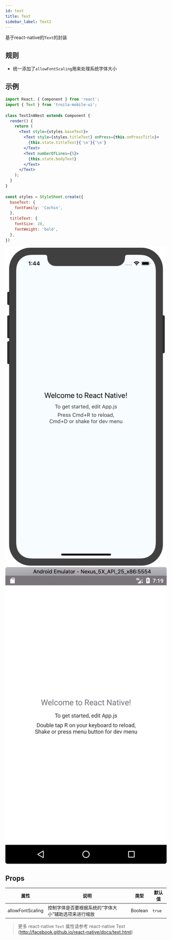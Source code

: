 ```yaml
---
id: text
title: Text
sidebar_label: Text2
---
```


基于react-native的`Text`的封装


## 规则
- 统一添加了`allowFontScaling`用来处理系统字体大小

## 示例

```jsx
import React, { Component } from 'react';
import { Text } from 'troila-mobile-ui';

class TextInANest extends Component {
  render() {
    return (
      <Text style={styles.baseText}>
        <Text style={styles.titleText} onPress={this.onPressTitle}>
          {this.state.titleText}{'\n'}{'\n'}
        </Text>
        <Text numberOfLines={5}>
          {this.state.bodyText}
        </Text>
      </Text>
    );
  }
}

const styles = StyleSheet.create({
  baseText: {
    fontFamily: 'Cochin',
  },
  titleText: {
    fontSize: 20,
    fontWeight: 'bold',
  },
})

```

<div class="image-view">
    <img class="simulator" src="/docs/assets/text.ios.png" />
    <img class="simulator" src="/docs/assets/text.android.png" />
</div>

## Props

属性 | 说明 | 类型 | 默认值
----|-----|------|------
| allowFontScaling | 控制字体是否要根据系统的“字体大小”辅助选项来进行缩放 | Boolean   |  `true` |

> 更多 react-native `Text` 属性请参考 react-native Text (http://facebook.github.io/react-native/docs/text.html)
